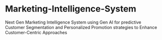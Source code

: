 # Marketing-Intelligence-System
Next Gen Marketing Intelligence System using Gen AI for predictive Customer Segmentation and Personalized Promotion strategies to Enhance Customer-Centric Approaches
